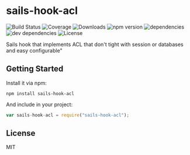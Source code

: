 # sails-hook-acl

![Build Status](https://img.shields.io/travis/ghaiklor/sails-hook-acl.svg) ![Coverage](https://img.shields.io/coveralls/ghaiklor/sails-hook-acl.svg) ![Downloads](https://img.shields.io/npm/dm/sails-hook-acl.svg) ![npm version](https://img.shields.io/npm/v/sails-hook-acl.svg) ![dependencies](https://img.shields.io/david/ghaiklor/sails-hook-acl.svg) ![dev dependencies](https://img.shields.io/david/dev/ghaiklor/sails-hook-acl.svg) ![License](https://img.shields.io/npm/l/sails-hook-acl.svg)

Sails hook that implements ACL that don&#39;t tight with session or databases and easy configurable&#34;

## Getting Started

Install it via npm:

```shell
npm install sails-hook-acl
```

And include in your project:

```javascript
var sails-hook-acl = require("sails-hook-acl");
```

## License

MIT
